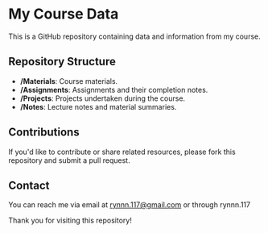 # My Course Data

This is a GitHub repository containing data and information from my course.

## Repository Structure

- **/Materials**: Course materials.
- **/Assignments**: Assignments and their completion notes.
- **/Projects**: Projects undertaken during the course.
- **/Notes**: Lecture notes and material summaries.

## Contributions

If you'd like to contribute or share related resources, please fork this repository and submit a pull request.

## Contact

You can reach me via email at rynnn.117@gmail.com or through rynnn.117

Thank you for visiting this repository!
